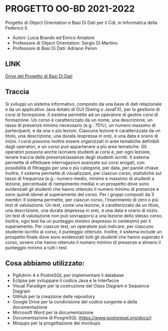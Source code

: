 # PROGETTO OO-BD 2021-2022
Progetto di Object Orientation e Basi Di Dati per il CdL in Informatica della Federico II.
- Autori: Lucia Brando ed Enrico Amatore
- Professore di Object Orientation: Sergio Di Martino
- Professore di Basi Di Dati: Adriano Peron
## LINK

[Drive del Progetto di Basi Di Dati](https://drive.google.com/drive/u/0/folders/1gU2ERtXEZ6hTgcm9EjcCy9ix6l7xUDj0)



## Traccia

Si sviluppi un sistema informativo, composto da una base di dati relazionale e da un applicativo Java dotato di GUI (Swing o JavaFX), per la gestione di corsi di formazione. Il sistema permette ad un operatore di gestire corsi di formazione. Un corso è caratterizzato da un nome, una descrizione, un tasso di presenze minimo necessario (e.g.: 75%), un numero massimo di partecipanti, e da una o più lezioni. Ciascuna lezione è caratterizzata da un titolo, una descrizione, una durata (espressa in ore), e una data e orario di inizio. I corsi possono inoltre essere organizzati in aree tematiche definibili dagli operatori, e un corso può appartenere a più aree tematiche. Gli operatori possono anche iscrivere studenti ai corsi e, per ogni lezione, tenere traccia delle presenze/assenze degli studenti iscritti. Il sistema permette di effettuare interrogazioni avanzate sui corsi erogati, con possibilità di filtraggio per una o più categorie, per data, per parole chiave. Inoltre, il sistema permette di visualizzare, per ciascun corso, statistiche sul tasso di frequenza (e.g.: numero medio, minimo e massimo di studenti a lezione, percentuale di riempimento media) e un prospetto dove sono evidenziati gli studenti che hanno ottenuto il numero minimo di presenze e sono quindi idonei al superamento del corso. 
Per i gruppi composti da 3 membri: Il sistema permette, per ciascun corso, l’inserimento di zero o più test di valutazione. Un test, come una lezione, è caratterizzato da un titolo, una descrizione, una durata (espressa in ore), e una data e orario di inizio. Un test di valutazione non può sovrapporsi a una lezione dello stesso corso. Inoltre, ogni test ha un punteggio minimo (espresso in centesimi) per il superamento. Per ciascun test, un operatore può indicare, per ciascuno studente iscritto al corso, il punteggio ottenuto. Inoltre, il sistema include un prospetto finale dove sono evidenziati tutti gli studenti che hanno superato il corso, ovvero che hanno ottenuto il numero minimo di presenze e almeno il punteggio minimo a tutti i test.

## Cosa abbiamo utilizzato:

- PgAdmin 4 e PostreSQL per implementare il database
- Eclipse per sviluppare il codice Java e le Interfacce
- Visual Paradigm per la costruzione del Class Diagram e Sequence Diagram
- GitHub per la creazione delle repository
- Google Drive per la condivisione del codice sorgente e della documentazione
- Microsoft Word per la documentazione
- Documentazione di PosgreSQL (https://www.postgresql.org/docs/)
- Moqups per la progettazione dei mockups
